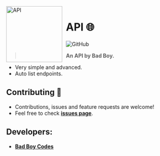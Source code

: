 <img width="150" height="150" align="left" style="float: left; margin: 0 10px 0 0;" alt="API" src="https://cdn.discordapp.com/attachments/861640837170200576/891618249605808178/globe-with-meridians-emoji-by-twitter.png">

# API 🌐

<img alt="GitHub" src="https://img.shields.io/github/license/bad-boy-codes/Express-API-Template?color=ffddee&style=flat-square">

> **An API by Bad Boy.**

- Very simple and advanced.
- Auto list endpoints.

## Contributing 🤝

- Contributions, issues and feature requests are welcome!
- Feel free to check **[issues page](https://github.com/Bad-Boy-Codes/Express-API-Template/issues)**.

## Developers:

- **[Bad Boy Codes](https://github.com/bad-boy-codes)**

